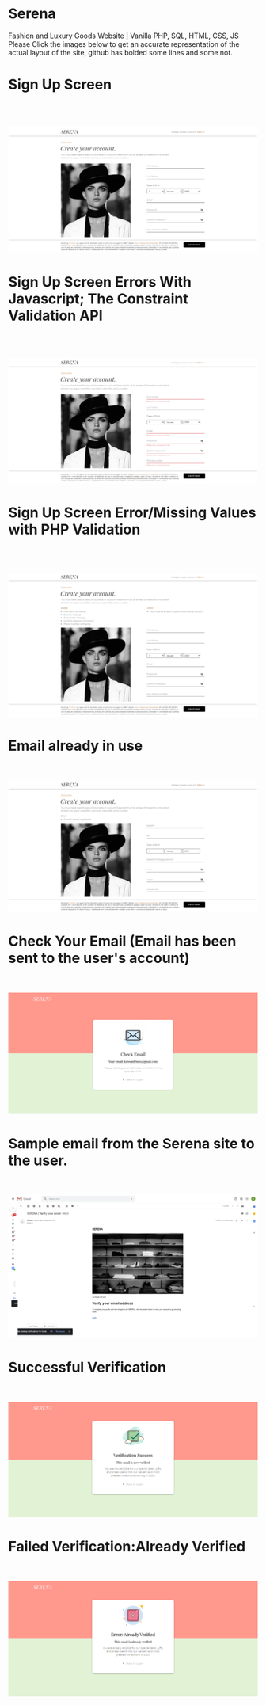 # Serena
Fashion and Luxury Goods Website | Vanilla PHP, SQL, HTML, CSS, JS<br>
Please Click the images below to get an accurate representation of the actual layout  of the site, github has bolded some lines and some not.

# Sign Up Screen
<br /><br /><br />
![github-large](imgs/sign_up_screen.png)

# Sign Up Screen Errors With Javascript; The Constraint Validation API
<br /><br /><br />
![](imgs/sign_up_screen2.png)

# Sign Up Screen Error/Missing Values with PHP Validation 
<br /><br /><br />
![](imgs/sign_up_screen3.png)

# Email already in use
<br /><br />
![](imgs/sign_up_screen4.png)

# Check Your Email (Email has been sent to the user's account)
<br /><br />
![](imgs/checkemail.png)

# Sample email from the Serena site to the user.
<br /><br />
![](imgs/emailemail.png)

# Successful Verification
<br /><br />
![](imgs/successlogin.png)
<br />
# Failed Verification:Already Verified
<br /><br />
![](imgs/errorlogin.png)
